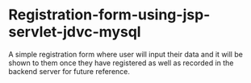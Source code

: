 # Registration-form-using-jsp-servlet-jdvc-mysql
A simple registration form where user will input their data and it will be shown to them once they have registered as well as recorded in the backend server for future reference.
